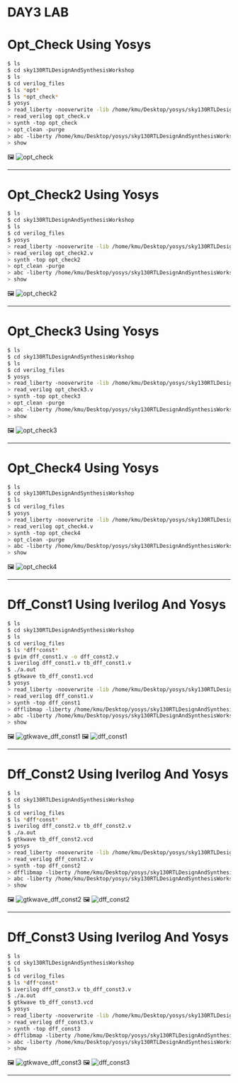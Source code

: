 # DAY3 LAB

# Opt_Check Using Yosys

```bash
$ ls
$ cd sky130RTLDesignAndSynthesisWorkshop
$ ls
$ cd verilog_files
$ ls *opt*
$ ls *opt_check*
$ yosys
> read_liberty -nooverwrite -lib /home/kmu/Desktop/yosys/sky130RTLDesignAndSynthesisWorkshop/verilog_files/open_pdks/sources/sky130_fd_sc_hd/timing/sky130_fd_sc_hd__tt_025C_1v80.lib
> read_verilog opt_check.v
> synth -top opt_check
> opt_clean -purge
> abc -liberty /home/kmu/Desktop/yosys/sky130RTLDesignAndSynthesisWorkshop/verilog_files/open_pdks/sources/sky130_fd_sc_hd/timing/sky130_fd_sc_hd__tt_025C_1v80.lib
> show
```

🖼️ ![opt_check](https://github.com/khajamufaqqamuddin-pixel/KMU-From-RTL-to-Reality/blob/main/Week-1/Day-3/Lab/opt_check.jpeg)

---

# Opt_Check2 Using Yosys

```bash
$ ls
$ cd sky130RTLDesignAndSynthesisWorkshop
$ ls
$ cd verilog_files
$ yosys
> read_liberty -nooverwrite -lib /home/kmu/Desktop/yosys/sky130RTLDesignAndSynthesisWorkshop/verilog_files/open_pdks/sources/sky130_fd_sc_hd/timing/sky130_fd_sc_hd__tt_025C_1v80.lib
> read_verilog opt_check2.v
> synth -top opt_check2
> opt_clean -purge
> abc -liberty /home/kmu/Desktop/yosys/sky130RTLDesignAndSynthesisWorkshop/verilog_files/open_pdks/sources/sky130_fd_sc_hd/timing/sky130_fd_sc_hd__tt_025C_1v80.lib
> show
```

🖼️ ![opt_check2](https://github.com/khajamufaqqamuddin-pixel/KMU-From-RTL-to-Reality/blob/main/Week-1/Day-3/Lab/opt_check2.jpeg)

---

# Opt_Check3 Using Yosys

```bash
$ ls
$ cd sky130RTLDesignAndSynthesisWorkshop
$ ls
$ cd verilog_files
$ yosys
> read_liberty -nooverwrite -lib /home/kmu/Desktop/yosys/sky130RTLDesignAndSynthesisWorkshop/verilog_files/open_pdks/sources/sky130_fd_sc_hd/timing/sky130_fd_sc_hd__tt_025C_1v80.lib
> read_verilog opt_check3.v
> synth -top opt_check3
> opt_clean -purge
> abc -liberty /home/kmu/Desktop/yosys/sky130RTLDesignAndSynthesisWorkshop/verilog_files/open_pdks/sources/sky130_fd_sc_hd/timing/sky130_fd_sc_hd__tt_025C_1v80.lib
> show
```

🖼️ ![opt_check3](https://github.com/khajamufaqqamuddin-pixel/KMU-From-RTL-to-Reality/blob/main/Week-1/Day-3/Lab/opt_check3.jpeg)

---

# Opt_Check4 Using Yosys


```bash
$ ls
$ cd sky130RTLDesignAndSynthesisWorkshop
$ ls
$ cd verilog_files
$ yosys
> read_liberty -nooverwrite -lib /home/kmu/Desktop/yosys/sky130RTLDesignAndSynthesisWorkshop/verilog_files/open_pdks/sources/sky130_fd_sc_hd/timing/sky130_fd_sc_hd__tt_025C_1v80.lib
> read_verilog opt_check4.v
> synth -top opt_check4
> opt_clean -purge
> abc -liberty /home/kmu/Desktop/yosys/sky130RTLDesignAndSynthesisWorkshop/verilog_files/open_pdks/sources/sky130_fd_sc_hd/timing/sky130_fd_sc_hd__tt_025C_1v80.lib
> show
```

🖼️ ![opt_check4](https://github.com/khajamufaqqamuddin-pixel/KMU-From-RTL-to-Reality/blob/main/Week-1/Day-3/Lab/opt_check4.jpeg)

---

# Dff_Const1 Using Iverilog And Yosys


```bash
$ ls
$ cd sky130RTLDesignAndSynthesisWorkshop
$ ls
$ cd verilog_files
$ ls *dff*const*
$ gvim dff_const1.v -o dff_const2.v
$ iverilog dff_const1.v tb_dff_const1.v
$ ./a.out
$ gtkwave tb_dff_const1.vcd
$ yosys
> read_liberty -nooverwrite -lib /home/kmu/Desktop/yosys/sky130RTLDesignAndSynthesisWorkshop/verilog_files/open_pdks/sources/sky130_fd_sc_hd/timing/sky130_fd_sc_hd__tt_025C_1v80.lib
> read_verilog dff_const1.v
> synth -top dff_const1
> dfflibmap -liberty /home/kmu/Desktop/yosys/sky130RTLDesignAndSynthesisWorkshop/verilog_files/open_pdks/sources/sky130_fd_sc_hd/timing/sky130_fd_sc_hd__tt_025C_1v80.lib
> abc -liberty /home/kmu/Desktop/yosys/sky130RTLDesignAndSynthesisWorkshop/verilog_files/open_pdks/sources/sky130_fd_sc_hd/timing/sky130_fd_sc_hd__tt_025C_1v80.lib
> show
```

🖼️ ![gtkwave_dff_const1](https://github.com/khajamufaqqamuddin-pixel/KMU-From-RTL-to-Reality/blob/main/Week-1/Day-3/Lab/gtkwave_dff_const1.jpeg)
🖼️ ![dff_const1](https://github.com/khajamufaqqamuddin-pixel/KMU-From-RTL-to-Reality/blob/main/Week-1/Day-3/Lab/dff_const1.jpeg)

---

# Dff_Const2 Using Iverilog And Yosys


```bash
$ ls
$ cd sky130RTLDesignAndSynthesisWorkshop
$ ls
$ cd verilog_files
$ ls *dff*const*
$ iverilog dff_const2.v tb_dff_const2.v
$ ./a.out
$ gtkwave tb_dff_const2.vcd
$ yosys
> read_liberty -nooverwrite -lib /home/kmu/Desktop/yosys/sky130RTLDesignAndSynthesisWorkshop/verilog_files/open_pdks/sources/sky130_fd_sc_hd/timing/sky130_fd_sc_hd__tt_025C_1v80.lib
> read_verilog dff_const2.v
> synth -top dff_const2
> dfflibmap -liberty /home/kmu/Desktop/yosys/sky130RTLDesignAndSynthesisWorkshop/verilog_files/open_pdks/sources/sky130_fd_sc_hd/timing/sky130_fd_sc_hd__tt_025C_1v80.lib
> abc -liberty /home/kmu/Desktop/yosys/sky130RTLDesignAndSynthesisWorkshop/verilog_files/open_pdks/sources/sky130_fd_sc_hd/timing/sky130_fd_sc_hd__tt_025C_1v80.lib
> show
```

🖼️ ![gtkwave_dff_const2](https://github.com/khajamufaqqamuddin-pixel/KMU-From-RTL-to-Reality/blob/main/Week-1/Day-3/Lab/gtkwave_dff_const2.jpeg)
🖼️ ![dff_const2](https://github.com/khajamufaqqamuddin-pixel/KMU-From-RTL-to-Reality/blob/main/Week-1/Day-3/Lab/dff_const2.jpeg)

---

# Dff_Const3 Using Iverilog And Yosys


```bash
$ ls
$ cd sky130RTLDesignAndSynthesisWorkshop
$ ls
$ cd verilog_files
$ ls *dff*const*
$ iverilog dff_const3.v tb_dff_const3.v
$ ./a.out
$ gtkwave tb_dff_const3.vcd
$ yosys
> read_liberty -nooverwrite -lib /home/kmu/Desktop/yosys/sky130RTLDesignAndSynthesisWorkshop/verilog_files/open_pdks/sources/sky130_fd_sc_hd/timing/sky130_fd_sc_hd__tt_025C_1v80.lib
> read_verilog dff_const3.v
> synth -top dff_const3
> dfflibmap -liberty /home/kmu/Desktop/yosys/sky130RTLDesignAndSynthesisWorkshop/verilog_files/open_pdks/sources/sky130_fd_sc_hd/timing/sky130_fd_sc_hd__tt_025C_1v80.lib
> abc -liberty /home/kmu/Desktop/yosys/sky130RTLDesignAndSynthesisWorkshop/verilog_files/open_pdks/sources/sky130_fd_sc_hd/timing/sky130_fd_sc_hd__tt_025C_1v80.lib
> show
```

🖼️ ![gtkwave_dff_const3](https://github.com/khajamufaqqamuddin-pixel/KMU-From-RTL-to-Reality/blob/main/Week-1/Day-3/Lab/gtkwave_dff_const3.jpeg)
🖼️ ![dff_const3](https://github.com/khajamufaqqamuddin-pixel/KMU-From-RTL-to-Reality/blob/main/Week-1/Day-3/Lab/dff_const3.jpeg)

---
